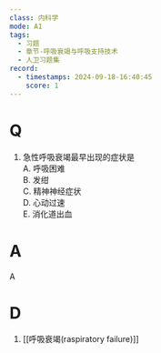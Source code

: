 ```yaml
---
class: 内科学
mode: A1
tags:
  - 习题
  - 章节-呼吸衰竭与呼吸支持技术
  - 人卫习题集
record:
  - timestamps: 2024-09-18-16:40:45
    score: 1
---
```


# Q
1. 急性呼吸衰竭最早出现的症状是  
A. 呼吸困难  
B. 发绀  
C. 精神神经症状  
D. 心动过速  
E. 消化道出血  
# A
A
# D
1. [[呼吸衰竭(raspiratory failure)]]
